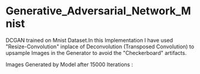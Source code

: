 # Generative_Adversarial_Network_Mnist
DCGAN trained on Mnist Dataset.In this Implementation I have used "Resize-Convolution" inplace of Deconvolution (Transposed Convolution) to upsample Images in the Generator to avoid the "Checkerboard" artifacts.

Images Generated by Model after 15000 Iterations : 

